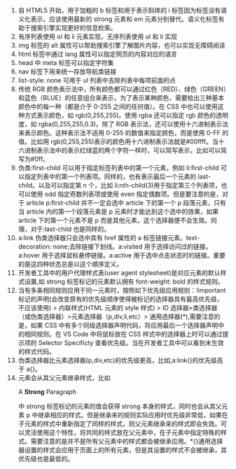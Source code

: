 1. 自 HTML5 开始，用于加粗的 b 标签和用于表示斜体的 i 标签因为标签没有语义化表示，应该使用最新的 strong 元素和 em 元素分别替代。语义化标签有助于搜索引擎实现更好的信息检索。
2. 有序列表使用 ol 和 li 元素实现，无序列表使用 ul 和 li 实现
3. img 标签的 alt 属性可以帮助搜索引擎了解图片内容，也可以实现无障碍阅读
4. html 标签中通过 lang 属性可以指定网页的内容对应的语言
5. head 中 meta 标签可以指定字符集
6. nav 标签下用来统一存放导航类链接
7. list-style: none 可用于 ul 列表中去除列表中每项前面的点
8. 传统 RGB 颜色表示法中，所有颜色都可以通过红色（RED）、绿色（GREEN）和蓝色（BLUE）的任意组合来表示，为了表示某种颜色，需要给出三种基本颜色中的每一种（都是介于 0-255 之间的任何值）。在 CSS 中也可以使用这种方式表示颜色，如 rgb(0,255,255)。使用 rgba 还可以指定 rgb 颜色的透明度，如 rgba(0,255,255,0.3)。除了 RGB 表示法，还可以使用十六进制表示法来表示颜色。这种表示法不适用 0-255 的数值来指定颜色，而是使用 0-FF 的值。比如用 rgb(0,255,255)表示的颜色用十六进制表示法就是#00ffff。当十六进制表示法中的表示红绿蓝的两个字符一样时，可以简写表示，比如可以简写为#0ff。
9. 伪类:first-child 可以用于指定标签列表中的第一个元素，例如 li:first-child 可以指定列表中的第一个列表项。同样的，也有表示最后一个元素的 last-child。以及可以指定第 n 个，比如 li:nth-child(3)用于指定第三个列表项，也可以使用 odd 指定奇数列表项或使用 even 指定偶数项。但是要注意的是，对于 article p:first-child 并不一定会选中 article 下的第一个 p 段落元素，只有当 article 内的第一个段落元素是 p 元素时才能达到这个选中的效果，如果 article 下的第一个元素不是 p 而是其他元素，这个选择器便不会生效。同理，对于:last-child 也是同样的。
10. a:link 伪类选择器只会选中具有 href 属性的 a 标签链接元素。text-decoration: none;去除链接下划线。a:visited 用于选择访问过的链接。a:hover 用于选择鼠标悬停链接。a:active 用于选中点击状态时的链接。重要的是这四种状态总是以这个顺序定义。
11. 开发者工具中的用户代理样式表(user agent stylesheet)是对应元素的默认样式设置,如 strong 标签标记的元素默认拥有 font-weight: bold 的样式规则。
12. 当有多条相同规则应用于同一元素时，按照如下优先级应用规则：!important 标记的声明(会改变原有的优先级顺序使得被标记的选择器具有最高优先级，不应该使用) > 内联样式(HTML 元素的 style 样式) > ID 选择器>类选择器（或伪类选择器）>元素选择器（p,div,li,etc）> 通用选择器(\*),需要注意的是，如果 CSS 中有多个同级选择器声明代码，将应用最后一个选择器声明中的相同规则。在 VS Code 中将鼠标放在 CSS 样式中的选择器上时可以通过提示项的 Selector Specificty 查看优先级。当在开发者工具中可以看到未生效的样式代码。
13. 伪类选择器比元素选择器(p,div,etc)的优先级更高，比如,a:link{}的优先级高于 a{}。
14. 元素会从其父元素继承样式，比如<p>A <strong>Strong</strong> Paragraph</p>中 strong 标签标记的元素的值会获得 strong 本身的样式，同时也会从其父元素 p 中继承相应的样式。但是继承来的规则实际应用时优先级非常低，如果在子元素的样式中重新指定了同样的样式，则父元素继承来的样式即会失效。可以灵活使用这个特性，将共同的样式放在父元素中，在子元素中指定特殊的样式。需要注意的是并不是所有父元素中的样式都会被继承应用。\*{}通用选择器设置的样式会应用于页面上的所有元素，但是其设置的样式不会被继承，其优先级也是最低的。
